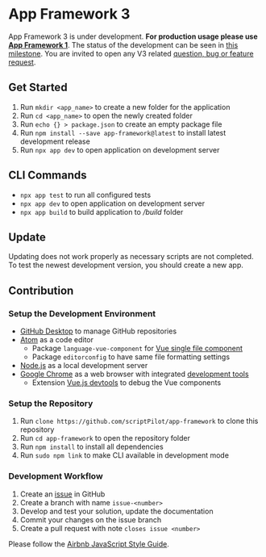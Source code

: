 # App Framework 3

App Framework 3 is under development. **For production usage please use [App Framework 1](https://github.com/scriptPilot/app-framework)**. The status of the development can be seen in [this milestone](https://github.com/scriptPilot/app-framework/milestone/8). You are invited to open any V3 related [question, bug or feature request](https://github.com/scriptPilot/app-framework/issues).

## Get Started

1. Run `mkdir <app_name>` to create a new folder for the application
2. Run `cd <app_name>` to open the newly created folder
3. Run `echo {} > package.json` to create an empty package file
4. Run `npm install --save app-framework@latest` to install latest development release
5. Run `npx app dev` to open application on development server

## CLI Commands

- `npx app test` to run all configured tests
- `npx app dev` to open application on development server
- `npx app build` to build application to */build* folder

## Update

Updating does not work properly as necessary scripts are not completed.
To test the newest development version, you should create a new app.

## Contribution

### Setup the Development Environment

- [GitHub Desktop](https://desktop.github.com/) to manage GitHub repositories
- [Atom](https://atom.io/) as a code editor
  - Package `language-vue-component` for [Vue single file component](https://vuejs.org/v2/guide/single-file-components.html)
  - Package `editorconfig` to have same file formatting settings
- [Node.js](https://nodejs.org) as a local development server
- [Google Chrome](https://www.google.de/chrome) as a web browser with integrated [development tools](https://developers.google.com/web/tools/chrome-devtools/)
  - Extension [Vue.js devtools](https://chrome.google.com/webstore/detail/vuejs-devtools/nhdogjmejiglipccpnnnanhbledajbpd) to debug the Vue components

### Setup the Repository

1. Run `clone https://github.com/scriptPilot/app-framework` to clone this repository
2. Run `cd app-framework` to open the repository folder
3. Run `npm install` to install all dependencies
4. Run `sudo npm link` to make CLI available in development mode

### Development Workflow

1. Create an [issue](https://github.com/scriptPilot/app-framework/issues) in GitHub
2. Create a branch with name `issue-<number>`
3. Develop and test your solution, update the documentation
4. Commit your changes on the issue branch
5. Create a pull request with note `closes issue <number>`

Please follow the [Airbnb JavaScript Style Guide](https://github.com/airbnb/javascript).
